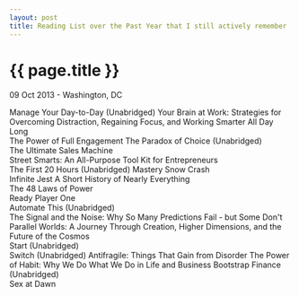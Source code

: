 ```yaml
---
layout: post
title: Reading List over the Past Year that I still actively remember
---
```


{{ page.title }}
================

<p class="meta">09 Oct 2013 - Washington, DC</p>

Manage Your Day-to-Day (Unabridged)
Your Brain at Work: Strategies for Overcoming Distraction, Regaining Focus, and Working Smarter All Day Long  
The Power of Full Engagement
The Paradox of Choice (Unabridged)  
The Ultimate Sales Machine  
Street Smarts: An All-Purpose Tool Kit for Entrepreneurs  
The First 20 Hours (Unabridged) 
Mastery 
Snow Crash  
Infinite Jest 
A Short History of Nearly Everything  
The 48 Laws of Power  
Ready Player One  
Automate This (Unabridged)  
The Signal and the Noise: Why So Many Predictions Fail - but Some Don't 
Parallel Worlds: A Journey Through Creation, Higher Dimensions, and the Future of the Cosmos  
Start (Unabridged)  
Switch (Unabridged) 
Antifragile: Things That Gain from Disorder 
The Power of Habit: Why We Do What We Do in Life and Business 
Bootstrap Finance (Unabridged)  
Sex at Dawn